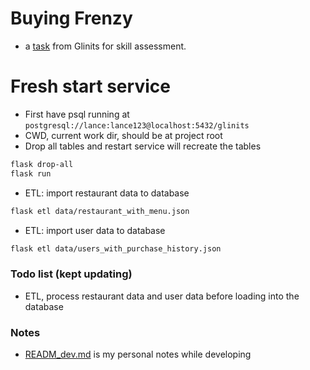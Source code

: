 # Buying Frenzy

* a [task](https://gist.github.com/seahyc/97b154ce5bfd4f2b6e3a3a99a7b93f69) from Glinits for skill assessment.

# Fresh start service
* First have psql running at `postgresql://lance:lance123@localhost:5432/glinits`
* CWD, current work dir, should be at project root
* Drop all tables and restart service will recreate the tables
```sh 
flask drop-all
flask run
```
* ETL: import restaurant data to database
```sh
flask etl data/restaurant_with_menu.json
```
* ETL: import user data to database
```sh
flask etl data/users_with_purchase_history.json
```

### Todo list (kept updating)
* ETL, process restaurant data and user data before loading into the database

### Notes
* [READM_dev.md]((README_dev.md)) is my personal notes while developing